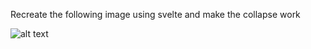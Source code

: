 Recreate the following image using svelte and make the collapse work

![alt text](https://github.com/fradniev/vite-svelte-menu/main/example.png "Example to recreate")